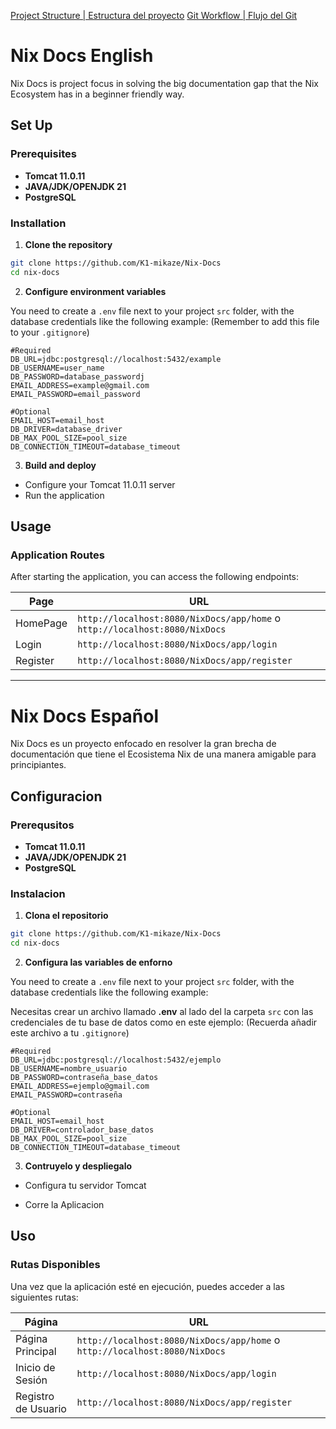 [Project Structure | Estructura del proyecto](./docs/project-structure.md) 
[Git Workflow | Flujo del Git](./docs/git-workflow.md) 

# Nix Docs English

Nix Docs is project focus in solving the big documentation gap that the Nix Ecosystem has in a beginner friendly way.

## Set Up 
### Prerequisites

- **Tomcat 11.0.11** 
- **JAVA/JDK/OPENJDK 21** 
- **PostgreSQL**  

### Installation 

1. **Clone the repository** 
```bash
git clone https://github.com/K1-mikaze/Nix-Docs
cd nix-docs
```

2. **Configure environment variables** 

You need to create a `.env` file next to your project `src` folder, with the database credentials like the following example: (Remember to add this file to your `.gitignore`)

```.env
#Required
DB_URL=jdbc:postgresql://localhost:5432/example
DB_USERNAME=user_name
DB_PASSWORD=database_passwordj
EMAIL_ADDRESS=example@gmail.com
EMAIL_PASSWORD=email_password

#Optional
EMAIL_HOST=email_host
DB_DRIVER=database_driver
DB_MAX_POOL_SIZE=pool_size
DB_CONNECTION_TIMEOUT=database_timeout
```

3. **Build and deploy** 

- Configure your Tomcat 11.0.11 server
- Run the application


## Usage

### Application Routes

After starting the application, you can access the following endpoints:

| Page | URL |
|--------|-----
| HomePage | `http://localhost:8080/NixDocs/app/home` o `http://localhost:8080/NixDocs`  |
| Login | `http://localhost:8080/NixDocs/app/login` |
| Register | `http://localhost:8080/NixDocs/app/register` |

---

# Nix Docs Español

Nix Docs es un proyecto enfocado en resolver la gran brecha de documentación que tiene el Ecosistema Nix de una manera amigable para principiantes.

## Configuracion 

### Prerequsitos

- **Tomcat 11.0.11** 
- **JAVA/JDK/OPENJDK 21** 
- **PostgreSQL**  

### Instalacion 

1. **Clona el repositorio** 
```bash
git clone https://github.com/K1-mikaze/Nix-Docs
cd nix-docs
```

2. **Configura las variables de enforno** 

You need to create a `.env` file next to your project `src` folder, with the database credentials like the following example:

Necesitas crear un archivo llamado **.env**  al lado del la carpeta `src` con las credenciales de tu base de datos como en este ejemplo: (Recuerda añadir este archivo a tu `.gitignore`) 

```.env
#Required
DB_URL=jdbc:postgresql://localhost:5432/ejemplo
DB_USERNAME=nombre_usuario
DB_PASSWORD=contraseña_base_datos
EMAIL_ADDRESS=ejemplo@gmail.com
EMAIL_PASSWORD=contraseña

#Optional
EMAIL_HOST=email_host
DB_DRIVER=controlador_base_datos
DB_MAX_POOL_SIZE=pool_size
DB_CONNECTION_TIMEOUT=database_timeout
```

3. **Contruyelo y despliegalo** 

- Configura tu servidor Tomcat 

- Corre la Aplicacion

## Uso

### Rutas Disponibles

Una vez que la aplicación esté en ejecución, puedes acceder a las siguientes rutas:

| Página | URL |
|--------|-----
| Página Principal | `http://localhost:8080/NixDocs/app/home` o `http://localhost:8080/NixDocs`  |
| Inicio de Sesión | `http://localhost:8080/NixDocs/app/login` |
| Registro de Usuario | `http://localhost:8080/NixDocs/app/register` |


